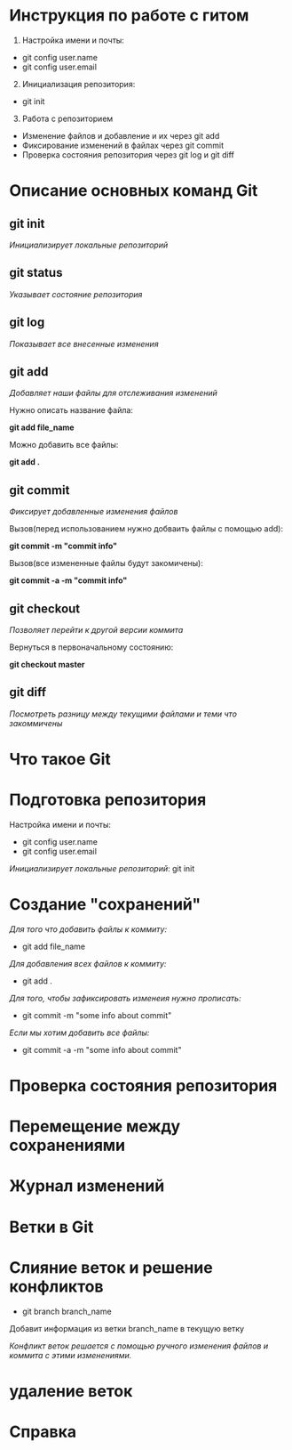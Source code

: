 # Инструкция по работе с гитом 

1. Настройка имени и почты:
* git config user.name
* git config user.email
2. Инициализация репозитория:
* git init 
3. Работа с репозиторием 
* Изменение файлов и добавление и их через git add
* Фиксирование изменений в файлах через git commit
* Проверка состояния репозитория через git log и git diff

# Описание основных команд Git  

## git init

*Инициализирует локальные репозиторий*

## git status 

*Указывает состояние репозитория*

## git log 

*Показывает все внесенные изменения*

## git add 

*Добавляет наши файлы для отслеживания изменений*

Нужно описать название файла:

**git add file_name**

Можно добавить все файлы:

**git add .**

## git commit 

*Фиксирует добавленные изменения файлов*

Вызов(перед использованием нужно добваить файлы с помощью add): 

**git commit -m "commit info"**

Вызов(все измененные файлы будут закомичены):

**git commit -a -m "commit info"**

## git checkout

*Позволяет перейти к другой версии коммита*

Вернуться в первоначальному состоянию:

**git checkout master**

## git diff

*Посмотреть разницу между текущими файлами и теми что закоммичены*

# Что такое Git

# Подготовка репозитория 

Настройка имени и почты:
* git config user.name
* git config user.email

*Инициализирует локальные репозиторий*:
git init

# Создание "сохранений"

*Для того что добавить файлы к коммиту:*

* git add file_name

*Для добавления всех файлов к коммиту:*

* git add .

*Для того, чтобы зафиксировать изменеия нужно прописать:*

* git commit -m "some info about commit"

*Если мы хотим добавить все файлы:*

* git commit -a -m "some info about commit"

# Проверка состояния репозитория 

# Перемещение между сохранениями 

# Журнал изменений 

# Ветки в Git

# Слияние веток и решение конфликтов 

* git branch branch_name

Добавит информация из ветки branch_name в текущую ветку

*Конфликт веток решается с помощью ручного изменения файлов и коммита с этими изменениями.*

# удаление веток

# Справка 